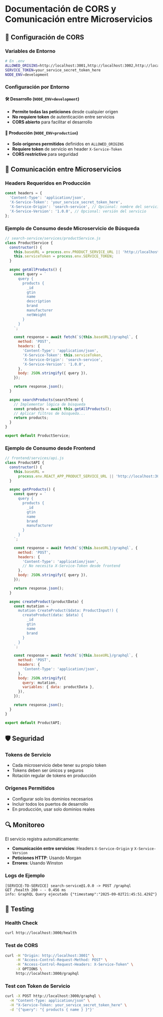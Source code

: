 # Documentación de CORS y Comunicación entre Microservicios

## 🔄 Configuración de CORS

### Variables de Entorno

```bash
# En .env
ALLOWED_ORIGINS=http://localhost:3001,http://localhost:3002,http://localhost:4000
SERVICE_TOKEN=your_service_secret_token_here
NODE_ENV=development
```

### Configuración por Entorno

#### 🛠️ Desarrollo (`NODE_ENV=development`)

- **Permite todas las peticiones** desde cualquier origen
- **No requiere token** de autenticación entre servicios
- **CORS abierto** para facilitar el desarrollo

#### 🚀 Producción (`NODE_ENV=production`)

- **Solo orígenes permitidos** definidos en `ALLOWED_ORIGINS`
- **Requiere token** de servicio en header `X-Service-Token`
- **CORS restrictivo** para seguridad

## 📡 Comunicación entre Microservicios

### Headers Requeridos en Producción

```javascript
const headers = {
  'Content-Type': 'application/json',
  'X-Service-Token': 'your_service_secret_token_here',
  'X-Service-Origin': 'search-service', // Opcional: nombre del servicio origen
  'X-Service-Version': '1.0.0', // Opcional: versión del servicio
};
```

### Ejemplo de Consumo desde Microservicio de Búsqueda

```javascript
// search-service/services/productService.js
class ProductService {
  constructor() {
    this.baseURL = process.env.PRODUCT_SERVICE_URL || 'http://localhost:3000';
    this.serviceToken = process.env.SERVICE_TOKEN;
  }

  async getAllProducts() {
    const query = `
      query {
        products {
          _id
          gtin
          name
          description
          brand
          manufacturer
          netWeight
        }
      }
    `;

    const response = await fetch(`${this.baseURL}/graphql`, {
      method: 'POST',
      headers: {
        'Content-Type': 'application/json',
        'X-Service-Token': this.serviceToken,
        'X-Service-Origin': 'search-service',
        'X-Service-Version': '1.0.0',
      },
      body: JSON.stringify({ query }),
    });

    return response.json();
  }

  async searchProducts(searchTerm) {
    // Implementar lógica de búsqueda
    const products = await this.getAllProducts();
    // Aplicar filtros de búsqueda...
    return products;
  }
}

export default ProductService;
```

### Ejemplo de Consumo desde Frontend

```javascript
// frontend/services/api.js
class ProductAPI {
  constructor() {
    this.baseURL =
      process.env.REACT_APP_PRODUCT_SERVICE_URL || 'http://localhost:3000';
  }

  async getProducts() {
    const query = `
      query {
        products {
          _id
          gtin
          name
          brand
          manufacturer
        }
      }
    `;

    const response = await fetch(`${this.baseURL}/graphql`, {
      method: 'POST',
      headers: {
        'Content-Type': 'application/json',
        // No necesita X-Service-Token desde frontend
      },
      body: JSON.stringify({ query }),
    });

    return response.json();
  }

  async createProduct(productData) {
    const mutation = `
      mutation CreateProduct($data: ProductInput!) {
        createProduct(data: $data) {
          _id
          gtin
          name
          brand
        }
      }
    `;

    const response = await fetch(`${this.baseURL}/graphql`, {
      method: 'POST',
      headers: {
        'Content-Type': 'application/json',
      },
      body: JSON.stringify({
        query: mutation,
        variables: { data: productData },
      }),
    });

    return response.json();
  }
}

export default ProductAPI;
```

## 🛡️ Seguridad

### Tokens de Servicio

- Cada microservicio debe tener su propio token
- Tokens deben ser únicos y seguros
- Rotación regular de tokens en producción

### Orígenes Permitidos

- Configurar solo los dominios necesarios
- Incluir todos los puertos de desarrollo
- En producción, usar solo dominios reales

## 🔍 Monitoreo

El servicio registra automáticamente:

- **Comunicación entre servicios**: Headers `X-Service-Origin` y `X-Service-Version`
- **Peticiones HTTP**: Usando Morgan
- **Errores**: Usando Winston

### Logs de Ejemplo

```
[SERVICE-TO-SERVICE] search-service@1.0.0 -> POST /graphql
GET /health 200 - - 0.456 ms
info: GraphQL Query ejecutado {"timestamp":"2025-09-02T21:45:51.429Z"}
```

## 🧪 Testing

### Health Check

```bash
curl http://localhost:3000/health
```

### Test de CORS

```bash
curl -H "Origin: http://localhost:3001" \
     -H "Access-Control-Request-Method: POST" \
     -H "Access-Control-Request-Headers: X-Service-Token" \
     -X OPTIONS \
     http://localhost:3000/graphql
```

### Test con Token de Servicio

```bash
curl -X POST http://localhost:3000/graphql \
  -H "Content-Type: application/json" \
  -H "X-Service-Token: your_service_secret_token_here" \
  -d '{"query": "{ products { name } }"}'
```
